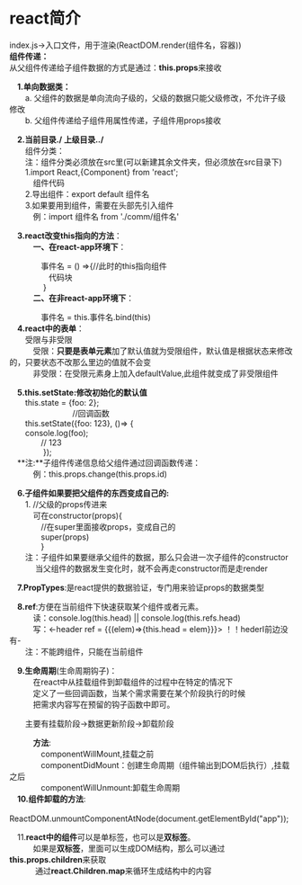# react简介 #
index.js->入口文件，用于渲染(ReactDOM.render(组件名，容器))  
**组件传递：**  
  从父组件传递给子组件数据的方式是通过：**this.props**来接收   
 
&emsp;**1.单向数据类：**  
&emsp;&emsp;a. 父组件的数据是单向流向子级的，父级的数据只能父级修改，不允许子级修改   
&emsp;&emsp;b. 父组件传递给子组件用属性传递，子组件用props接收 
 
&emsp;**2.当前目录./   上级目录../**  
&emsp;&emsp;组件分类：  
&emsp;&emsp;注：组件分类必须放在src里(可以新建其余文件夹，但必须放在src目录下)  
&emsp;&emsp;1.import React,{Component} from 'react';  
&emsp;&emsp;&emsp;组件代码  
&emsp;&emsp;2.导出组件：export default 组件名  
&emsp;&emsp;3.如果要用到组件，需要在头部先引入组件  
&emsp;&emsp;&emsp;例：import 组件名 from './comm/组件名'
  
&emsp;**3.react改变this指向的方法**：  
&emsp;&emsp;&emsp;**一、在react-app环境下**：    
    
&emsp;&emsp;&emsp;&emsp;事件名 = () =>{//此时的this指向组件  
&emsp;&emsp;&emsp;&emsp;&emsp;代码块  
&emsp;&emsp;&emsp;&emsp; }  
&emsp;&emsp;&emsp;**二、在非react-app环境下**：   
  
&emsp;&emsp;&emsp;&emsp;事件名 = this.事件名.bind(this)  
&emsp;**4.react中的表单**：  
&emsp;&emsp;受限与非受限  
&emsp;&emsp;&emsp;受限：**只要是表单元素**加了默认值就为受限组件，默认值是根据状态来修改 的，只要状态不改那么里边的值就不会变    
&emsp;&emsp;&emsp;非受限：在受限元素身上加入defaultValue,此组件就变成了非受限组件

&emsp;**5.this.setState:修改初始化的默认值**    
&emsp;&emsp;this.state = {foo: 2};  
&emsp;&emsp;&emsp;&emsp;&emsp;&emsp;&emsp;&emsp;//回调函数  
&emsp;&emsp;this.setState({foo: 123}, ()=> {  
&emsp;&emsp;console.log(foo);  
&emsp;&emsp;&emsp;&emsp;// 123  
&emsp;&emsp;&emsp;&emsp; });  
&emsp;**注:**子组件传递信息给父组件通过回调函数传递：  
&emsp;&emsp;&emsp;例：this.props.change(this.props.id)  

&emsp;**6.子组件如果要把父组件的东西变成自己的:**  
&emsp;&emsp;1. //父级的props传进来  
&emsp;&emsp;&emsp;可在constructor(props){  
&emsp;&emsp;&emsp;&emsp;//在super里面接收props，变成自己的  
&emsp;&emsp;&emsp;&emsp;super(props)  
&emsp;&emsp;&emsp;&emsp;}  
&emsp;&emsp;注：子组件如果要继承父组件的数据，那么只会进一次子组件的constructor  
&emsp;&emsp;&emsp; 当父组件的数据发生变化时，就不会再走constructor而是走render
  
&emsp;**7.PropTypes**:是react提供的数据验证，专门用来验证props的数据类型 
 
&emsp;**8.ref**:方便在当前组件下快速获取某个组件或者元素。  
&emsp;&emsp;&emsp;读：console.log(this.head)  || console.log(this.refs.head)  
&emsp;&emsp;&emsp;写：<-header ref = {{(elem)=>{this.head = elem}}}></header>  ！！hederI前边没有-   
&emsp;&emsp;注：不能跨组件，只能在当前组件 
   
&emsp;**9.生命周期**(生命周期钩子)：  
&emsp;&emsp;&emsp;在react中从挂载组件到卸载组件的过程中在特定的情况下  
&emsp;&emsp;&emsp;定义了一些回调函数，当某个需求需要在某个阶段执行的时候  
&emsp;&emsp;&emsp;把需求内容写在预留的钩子函数中即可。  

&emsp;&emsp;主要有挂载阶段->数据更新阶段->卸载阶段

&emsp;&emsp;&emsp;**方法**:  
&emsp;&emsp;&emsp;&emsp;componentWillMount,挂载之前  
&emsp;&emsp;&emsp;&emsp;componentDidMount：创建生命周期（组件输出到DOM后执行）,挂载之后  
&emsp;&emsp;&emsp;&emsp;componentWillUnmount:卸载生命周期  
&emsp;**10.组件卸载的方法**:    
&emsp;&emsp;&emsp;&emsp;ReactDOM.unmountComponentAtNode(document.getElementById("app"));
	
&emsp;11.**react中的组件**可以是单标签，也可以是**双标签**。   
&emsp;&emsp;&emsp;如果是**双标签**，里面可以生成DOM结构，那么可以通过**this.props.children**来获取  
&emsp;&emsp;&emsp; 通过**react.Children.map**来循环生成结构中的内容  